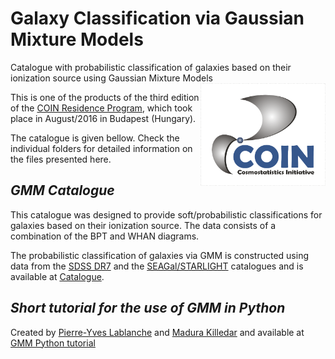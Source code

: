 # Galaxy Classification via Gaussian Mixture Models
Catalogue with probabilistic classification of galaxies based on their ionization source using Gaussian Mixture Models <img  align="right" src="https://raw.githubusercontent.com/COINtoolbox/photoz_catalogues/master/images/coin.png" width="200">

This is one of the products of the third edition of the [COIN Residence Program](http://iaacoin.wix.com/crp2016), which took place in August/2016 in Budapest (Hungary). 


The catalogue  is given bellow. Check the individual folders for detailed information on the files presented here. 

## *GMM Catalogue* 


This catalogue was designed to provide soft/probabilistic classifications for galaxies based on their ionization source. The data consists of a combination of the BPT and WHAN diagrams. 

The probabilistic classification of galaxies via GMM  is constructed using data from the [SDSS DR7](http://www.sdss.org/dr7/) and the [SEAGal/STARLIGHT](http://casjobs.starlight.ufsc.br/casjobs/) catalogues and is available at  [Catalogue](https://github.com/COINtoolbox/GMM_Catalogue/blob/master/Catalogue/GMM_catalogue.csv). 

## *Short tutorial for the use of GMM in Python*

Created by [Pierre-Yves Lablanche](https://github.com/pylablanche) and [Madura Killedar](https://github.com/DrMud) and available at [GMM Python tutorial](https://github.com/COINtoolbox/GMM_Catalogue/blob/master/Tutorial/GMM_Python.ipynb)

